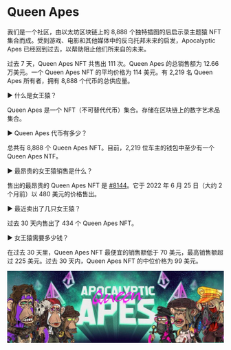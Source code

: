 # Queen Apes

我们是一个社区，由以太坊区块链上的 8,888 个独特插图的后启示录主题猿 NFT 集合而成。受到游戏、电影和其他媒体中的反乌托邦未来的启发，Apocalyptic Apes 已经回到过去，以帮助阻止他们所来自的未来。

过去 7 天，Queen Apes NFT 共售出 111 次。Queen Apes 的总销售额为 12.66 万美元。一个 Queen Apes NFT 的平均价格为 114 美元。有 2,219 名 Queen Apes 所有者，拥有 8,888 个代币的总供应量。

▶ 什么是女王猿？

Queen Apes 是一个 NFT（不可替代代币）集合。存储在区块链上的数字艺术品集合。

▶ Queen Apes 代币有多少？

总共有 8,888 个 Queen Apes NFT。目前，2,219 位车主的钱包中至少有一个 Queen Apes NTF。

▶ 最昂贵的女王猿销售是什么？

售出的最昂贵的 Queen Apes NFT 是 [#8144](https://www.nft-stats.com/asset/0x1417404d0d92f9d21b046afbaa9d1c4e17c4c723/8144)。它于 2022 年 6 月 25 日（大约 2 个月前）以 480 美元的价格售出。

▶ 最近卖出了几只女王猿？

过去 30 天内售出了 434 个 Queen Apes NFT。

▶ 女王猿需要多少钱？

在过去 30 天里，Queen Apes NFT 最便宜的销售额低于 70 美元，最高销售额超过 225 美元。过去 30 天内，Queen Apes NFT 的中位价格为 99 美元。

![1080x360](1080x360.jpg)


